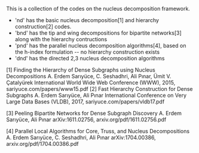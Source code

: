 This is a collection of the codes on the nucleus decomposition framework.
- 'nd' has the basic nucleus decomposition[1] and hierarchy construction[2] codes.
- 'bnd' has the tip and wing decompositions for bipartite networks[3] along with the hierarchy contructions
- 'pnd' has the parallel nucleus decomposition algorithms[4], based on the h-index formulation -- no hierarchy construction exists
- 'dnd' has the directed 2,3 nucleus decomposition algorithms



[1] Finding the Hierarchy of Dense Subgraphs using Nucleus Decompositions
A. Erdem Sarıyüce, C. Seshadhri, Ali Pınar, Ümit V. Çatalyürek
International World Wide Web Conference (WWW), 2015, sariyuce.com/papers/www15.pdf
[2] Fast Hierarchy Construction for Dense Subgraphs
A. Erdem Sarıyüce, Ali Pınar
International Conference on Very Large Data Bases (VLDB), 2017, sariyuce.com/papers/vldb17.pdf
    
[3] Peeling Bipartite Networks for Dense Subgraph Discovery
A. Erdem Sarıyüce, Ali Pınar
arXiv:1611.02756, arxiv.org/pdf/1611.02756.pdf
    
[4] Parallel Local Algorithms for Core, Truss, and Nucleus Decompositions
A. Erdem Sarıyüce, C. Seshadhri, Ali Pınar
arXiv:1704.00386, arxiv.org/pdf/1704.00386.pdf
    
    
